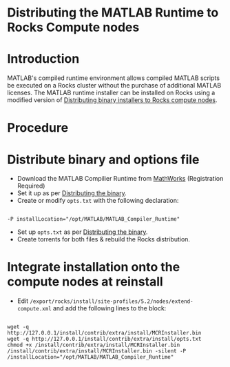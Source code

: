 # Distributing the MATLAB Runtime to Rocks Compute nodes

# Introduction

MATLAB's compiled runtime environment allows compiled MATLAB scripts be executed on a Rocks cluster without the purchase of additional MATLAB licenses. The MATLAB runtime installer can be installed on Rocks using a modified version of [Distributing binary installers to Rocks compute nodes](distributing-binary-installers-to-rocks-compute-nodes.md).

# Procedure

# Distribute binary and options file

- Download the MATLAB Compilier Runtime from [MathWorks](http://www.mathworks.com/downloads/web_downloads/) (Registration Required)
- Set it up as per [Distributing the binary](distributing-binary-installers-to-rocks-compute-nodes.md).
- Create or modify `opts.txt` with the following declaration:

``` 

-P installLocation="/opt/MATLAB/MATLAB_Compiler_Runtime"

```
- Set up `opts.txt` as per [Distributing the binary](distributing-binary-installers-to-rocks-compute-nodes.md).
- Create torrents for both files & rebuild the Rocks distribution.

# Integrate installation onto the compute nodes at reinstall

- Edit `/export/rocks/install/site-profiles/5.2/nodes/extend-compute.xml` and add the following lines to the  block:

``` 

wget -q http://127.0.0.1/install/contrib/extra/install/MCRInstaller.bin
wget -q http://127.0.0.1/install/contrib/extra/install/opts.txt
chmod +x /install/contrib/extra/install/MCRInstaller.bin
/install/contrib/extra/install/MCRInstaller.bin -silent -P /installLocation="/opt/MATLAB/MATLAB_Compiler_Runtime"

```
